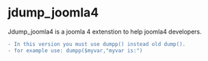 # jdump_joomla4
Jdump_joomla4 is a joomla 4 extenstion to help joomla4 developers.
```diff
- In this version you must use dumpp() instead old dump(). 
- for example use: dumpp($myvar,"myvar is:")
